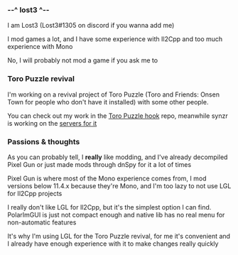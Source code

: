 ### --^ lost3 ^--
I am Lost3 (Lost3#1305 on discord if you wanna add me)

I mod games a lot, and I have some experience with Il2Cpp and too much experience with Mono

No, I will probably not mod a game if you ask me to

### Toro Puzzle revival

I'm working on a revival project of Toro Puzzle (Toro and Friends: Onsen Town for people who don't have it installed) with some other people.

You can check out my work in the [Toro Puzzle hook](https://github.com/lost3o/ToroPuzzle_hook) repo, meanwhile synzr is working on the [servers for it](https://github.com/synzr/puzzle)

### Passions & thoughts

As you can probably tell, I **really** like modding, and I've already decompiled Pixel Gun or just made mods through dnSpy for it a lot of times

Pixel Gun is where most of the Mono experience comes from, I mod versions below 11.4.x because they're Mono, and I'm too lazy to not use LGL for Il2Cpp projects

I really don't like LGL for Il2Cpp, but it's the simplest option I can find. PolarImGUI is just not compact enough and native lib has no real menu for non-automatic features

It's why I'm using LGL for the Toro Puzzle revival, for me it's convenient and I already have enough experience with it to make changes really quickly

